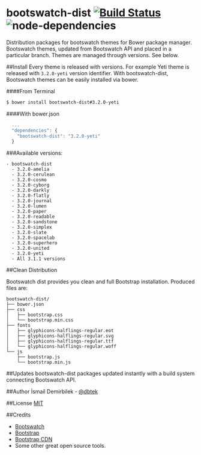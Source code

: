 bootswatch-dist [![Build Status](https://travis-ci.org/dbtek/bootswatch-dist.svg?branch=master)](https://travis-ci.org/dbtek/bootswatch-dist) ![node-dependencies](https://david-dm.org/dbtek/bootswatch-dist.png)
===============

Distribution packages for bootswatch themes for Bower package manager.
Bootswatch themes, updated from Bootswatch API and placed in a particular branch. Themes are managed through versions. See below.

##Install 
Every theme is released with versions. For example Yeti theme is released with `3.2.0-yeti` version identifier.
With bootswatch-dist, Bootswatch themes can be easily installed via bower.

####From Terminal
```bash
$ bower install bootswatch-dist#3.2.0-yeti
```

####With bower.json
```js
  ...
  "dependencies": {
    "bootswatch-dist": "3.2.0-yeti"
  }
```

###Available versions:
```
- bootswatch-dist
  - 3.2.0-amelia
  - 3.2.0-cerulean
  - 3.2.0-cosmo
  - 3.2.0-cyborg
  - 3.2.0-darkly
  - 3.2.0-flatly
  - 3.2.0-journal
  - 3.2.0-lumen
  - 3.2.0-paper
  - 3.2.0-readable
  - 3.2.0-sandstone
  - 3.2.0-simplex
  - 3.2.0-slate
  - 3.2.0-spacelab
  - 3.2.0-superhero
  - 3.2.0-united
  - 3.2.0-yeti
  - All 3.1.1 versions
```  


##Clean Distribution

Bootswatch dist provides you clean and full Bootstrap installation. Produced files are:

```
bootswatch-dist/
├── bower.json
├── css
│   ├── bootstrap.css
│   └── bootstrap.min.css
├── fonts
│   ├── glyphicons-halflings-regular.eot
│   ├── glyphicons-halflings-regular.svg
│   ├── glyphicons-halflings-regular.ttf
│   └── glyphicons-halflings-regular.woff
└── js
    ├── bootstrap.js
    └── bootstrap.min.js
```

##Updates
bootswatch-dist packages updated instantly with a build system connecting Bootswatch API.

##Author
İsmail Demirbilek - [@dbtek](http://twitter.com/dbtek)

##License
[MIT](http://opensource.org/licenses/MIT)

##Credits

- [Bootswatch](http://bootswatch.com)  
- [Bootstrap](http://getbootstrap.com)  
- [Bootstrap CDN](http://bootstrapcdn.com)  
- Some other great open source tools.
